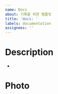 ```yaml
---
name: Docs
about: 기록을 위한 템플릿
title: 'docs: '
labels: documentation
assignees: ''
---
```


# Description

-

<!-- 사진 있다면 첨부 -->

# Photo

<div align="center">
  <img src="">
</div>
